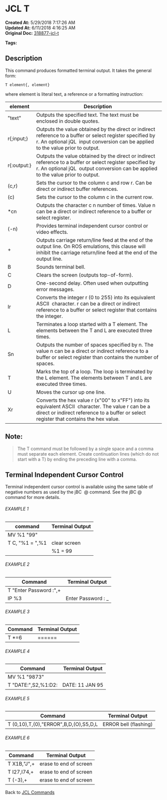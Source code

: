# JCL T

**Created At:** 5/29/2018 7:17:26 AM  
**Updated At:** 6/11/2018 4:16:25 AM  
**Original Doc:** [318877-jcl-t](https://docs.jbase.com/45792-jcl/318877-jcl-t)  

**Tags:**
<badge text='formatted output' vertical='middle' />
<badge text='terminal' vertical='middle' />
<badge text='jcl' vertical='middle' />

## Description 

This command produces formatted terminal output. It takes the general form:

```
T element{, element}
```

where element is literal text, a reference or a formatting instruction:




| element <br> | Description <br> |
| --- | --- |
| "text"<br> | Outputs the specified text. The text must be enclosed in double quotes.<br> |
| r{;input;}<br> | Outputs the value obtained by the direct or indirect reference to a buffer or select register specified by r. An optional jQL  input conversion can be applied to the value prior to output.<br> |
| r{:output:}<br> | Outputs the value obtained by the direct or indirect reference to a buffer or select register specified by r. An optional jQL  output conversion can be applied to the value prior to output.<br> |
| (c,r)<br> | Sets the cursor to the column c and row r. Can be direct or indirect buffer references.<br> |
| (c)<br> | Sets the cursor to the column c in the current row.<br> |
| \*cn<br> | Outputs the character c n number of times. Value n can be a direct or indirect reference to a buffer or select register.<br> |
| (-n)<br> | Provides terminal independent cursor control or video effects.<br> |
| +<br> | Outputs carriage return/line feed at the end of the output line. On ROS emulations, this clause will inhibit the carriage return/line feed at the end of the output line.<br> |
| B<br> | Sounds terminal bell.<br> |
| C<br> | Clears the screen (outputs top-of-form).<br> |
| D<br> | One-second delay. Often used when outputting error messages.<br> |
| Ir<br> | Converts the integer r (0 to 255) into its equivalent ASCII  character. r can be a direct or indirect reference to a buffer or select register that contains the integer.<br> |
| L<br> | Terminates a loop started with a T element. The elements between the T and L are executed three times.<br> |
| Sn<br> | Outputs the number of spaces specified by n. The value n can be a direct or indirect reference to a buffer or select register than contains the number of spaces.<br> |
| T<br> | Marks the top of a loop. The loop is terminated by the L element. The elements between T and L are executed three times.<br> |
| U<br> | Moves the cursor up one line.<br> |
| Xr<br> | Converts the hex value r (x"00" to x"FF") into its equivalent ASCII  character. The value r can be a direct or indirect reference to a buffer or select register that contains the hex value.<br> |




## Note: 


> The T command must be followed by a single space and a comma must separate each element. Create continuation lines (which do not start with a T) by ending the preceding line with a comma.




## Terminal Independent Cursor Control 

Terminal independent cursor control is available using the same table of negative numbers as used by the jBC  @ command. See the jBC @ command for more details.



###### EXAMPLE 1


| command<br> | Terminal Output <br> |
| --- | --- |
| MV %1 "99"<br> | <br> |
| T C, "%1 = ",%1<br> | clear screen<br> |
| <br> | %1 = 99<br> |




###### EXAMPLE 2


| Command <br> | Terminal Output <br> |
| --- | --- |
| T "Enter Password :",+<br> | <br> |
| IP %3<br> | Enter Password : \_<br> |




###### EXAMPLE 3


| Command <br> | Terminal Output <br> |
| --- | --- |
| T \*=6<br> | ======<br> |




###### EXAMPLE 4


| Command <br> | Terminal Output<br> |
| --- | --- |
| MV %1 "9873"<br> | <br> |
| T "DATE:",S2,%1:D2:<br> | DATE: 11 JAN 95<br> |




###### EXAMPLE 5


| Command <br> | Terminal Output <br> |
| --- | --- |
| T (0,10),T,(0),"ERROR",B,D,(O),S5,D,L<br> | ERROR bell (flashing)<br> |




###### EXAMPLE 6


| Command<br> | Terminal Output<br> |
| --- | --- |
| T X1B,"J",+<br> | erase to end of screen<br> |
| T I27,I74,+<br> | erase to end of screen<br> |
| T (-3),+<br> | erase to end of screen<br> |




Back to [JCL Commands](jcl-commands)


